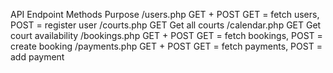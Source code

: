 API Endpoint	Methods	Purpose
/users.php	GET + POST	GET = fetch users, POST = register user
/courts.php	GET	Get all courts
/calendar.php	GET	Get court availability
/bookings.php	GET + POST	GET = fetch bookings, POST = create booking
/payments.php	GET + POST	GET = fetch payments, POST = add payment